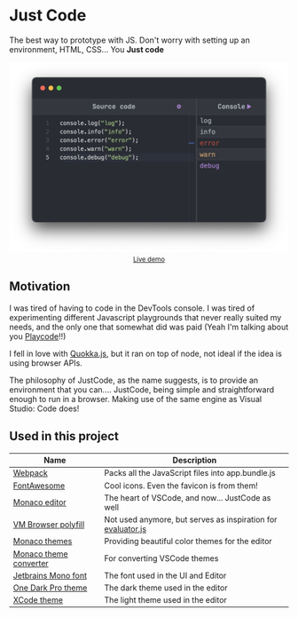 # Just Code
The best way to prototype with JS.
Don't worry with setting up an environment, HTML, CSS... You **Just code**

<center>
	<img src="./.github/images/screenshot02.png"/>
</center>

<center>
	<small>
  		<a href="https://leandrosq.github.io/js-just-code/">Live demo</a>
	</small>
</center>

## Motivation
I was tired of having to code in the DevTools console.
I was tired of experimenting different Javascript playgrounds that never really suited my needs, and the only one that somewhat did was paid (Yeah I'm talking about you [Playcode](https://playcode.io/)!!)

I fell in love with [Quokka.js](https://quokkajs.com/), but it ran on top of node, not ideal if the idea is using browser APIs.

The philosophy of JustCode, as the name suggests, is to provide an environment that you can.... JustCode, being simple and straightforward enough to run in a browser. Making use of the same engine as Visual Studio: Code does!

## Used in this project

| Name | Description |
| -- | -- |
| [Webpack](https://webpack.js.org/) | Packs all the JavaScript files into app.bundle.js |
| [FontAwesome](https://fontawesome.com/) | Cool icons. Even the favicon is from them! |
| [Monaco editor](https://microsoft.github.io/monaco-editor/) | The heart of VSCode, and now... JustCode as well |
| [VM Browser polyfill](https://github.com/snanovskyi/vm-browser) | Not used anymore, but serves as inspiration for [evaluator.js](./src/evaluator.js) |
| [Monaco themes](https://github.com/brijeshb42/monaco-themes) | Providing beautiful color themes for the editor |
| [Monaco theme converter](https://github.com/Nishkalkashyap/monaco-vscode-textmate-theme-converter) | For converting VSCode themes |
| [Jetbrains Mono font](https://www.jetbrains.com/lp/mono/) | The font used in the UI and Editor |
| [One Dark Pro theme](https://github.com/Binaryify/OneDark-Pro) | The dark theme used in the editor |
| [XCode theme](https://github.com/smockle-archive/xcode-default-theme) | The light theme used in the editor |
